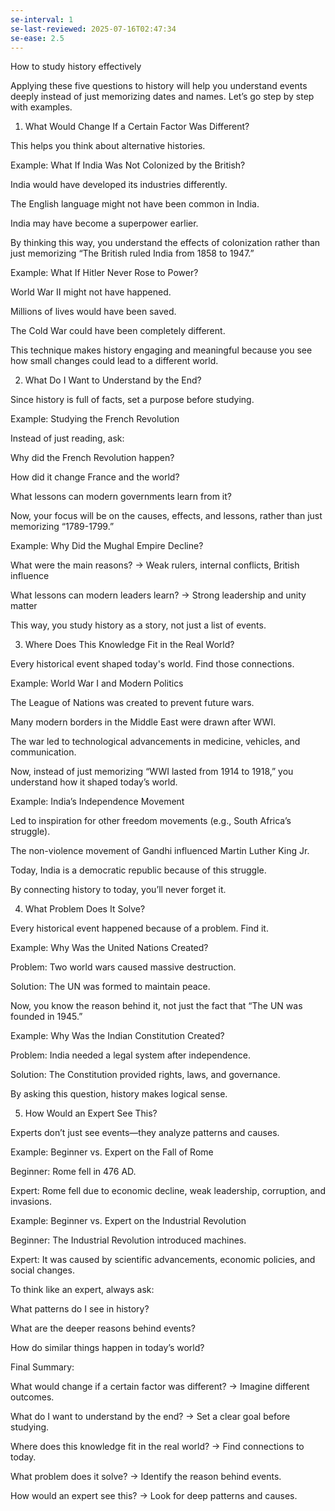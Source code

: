 ```yaml
---
se-interval: 1
se-last-reviewed: 2025-07-16T02:47:34
se-ease: 2.5
---
```

How to study history effectively  
  
  
Applying these five questions to history will help you understand events deeply instead of just memorizing dates and names. Let’s go step by step with examples.  
  
1. What Would Change If a Certain Factor Was Different?  
  
This helps you think about alternative histories.  
  
Example: What If India Was Not Colonized by the British?  
  
India would have developed its industries differently.  
  
The English language might not have been common in India.  
  
India may have become a superpower earlier.  
  
By thinking this way, you understand the effects of colonization rather than just memorizing “The British ruled India from 1858 to 1947.”  
  
Example: What If Hitler Never Rose to Power?  
  
World War II might not have happened.  
  
Millions of lives would have been saved.  
  
The Cold War could have been completely different.  
  
This technique makes history engaging and meaningful because you see how small changes could lead to a different world.  
  
2. What Do I Want to Understand by the End?  
  
Since history is full of facts, set a purpose before studying.  
  
Example: Studying the French Revolution  
  
Instead of just reading, ask:  
  
Why did the French Revolution happen?  
  
How did it change France and the world?  
  
What lessons can modern governments learn from it?  
  
Now, your focus will be on the causes, effects, and lessons, rather than just memorizing “1789-1799.”  
  
Example: Why Did the Mughal Empire Decline?  
  
What were the main reasons? → Weak rulers, internal conflicts, British influence  
  
What lessons can modern leaders learn? → Strong leadership and unity matter  
  
This way, you study history as a story, not just a list of events.  
  
3. Where Does This Knowledge Fit in the Real World?  
  
Every historical event shaped today's world. Find those connections.  
  
Example: World War I and Modern Politics  
  
The League of Nations was created to prevent future wars.  
  
Many modern borders in the Middle East were drawn after WWI.  
  
The war led to technological advancements in medicine, vehicles, and communication.  
  
Now, instead of just memorizing “WWI lasted from 1914 to 1918,” you understand how it shaped today’s world.  
  
Example: India’s Independence Movement  
  
Led to inspiration for other freedom movements (e.g., South Africa’s struggle).  
  
The non-violence movement of Gandhi influenced Martin Luther King Jr.  
  
Today, India is a democratic republic because of this struggle.  
  
By connecting history to today, you’ll never forget it.  
  
4. What Problem Does It Solve?  
  
Every historical event happened because of a problem. Find it.  
  
Example: Why Was the United Nations Created?  
  
Problem: Two world wars caused massive destruction.  
  
Solution: The UN was formed to maintain peace.  
  
Now, you know the reason behind it, not just the fact that “The UN was founded in 1945.”  
  
Example: Why Was the Indian Constitution Created?  
  
Problem: India needed a legal system after independence.  
  
Solution: The Constitution provided rights, laws, and governance.  
  
By asking this question, history makes logical sense.  
  
5. How Would an Expert See This?  
  
Experts don’t just see events—they analyze patterns and causes.  
  
Example: Beginner vs. Expert on the Fall of Rome  
  
Beginner: Rome fell in 476 AD.  
  
Expert: Rome fell due to economic decline, weak leadership, corruption, and invasions.  
  
Example: Beginner vs. Expert on the Industrial Revolution  
  
Beginner: The Industrial Revolution introduced machines.  
  
Expert: It was caused by scientific advancements, economic policies, and social changes.  
  
To think like an expert, always ask:  
  
What patterns do I see in history?  
  
What are the deeper reasons behind events?  
  
How do similar things happen in today’s world?  
  
Final Summary:  
  
What would change if a certain factor was different? → Imagine different outcomes.  
  
What do I want to understand by the end? → Set a clear goal before studying.  
  
Where does this knowledge fit in the real world? → Find connections to today.  
  
What problem does it solve? → Identify the reason behind events.  
  
How would an expert see this? → Look for deep patterns and causes.